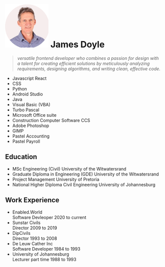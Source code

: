 <h1>
    <img src="https://github.com/jamesd007/jamesd007/blob/main/images/JDCVPIC1%20with%20circlular1.png" width="140" height="140">
    James Doyle
</h1>

<blockquote>
  <i >
    versatile frontend developer who combines  a passion for design with a talent for creating efficient solutions by meticulously analyzing requirements, designing algorithms, and writing clean, effective code.
  </i>
</blockquote>


- Javascript React
- CSS
- Python
- Android Studio
- Java
- Visual Basic (VBA)
- Turbo Pascal
- Microsoft Office suite
- Construction Computer Software CCS
- Adobe Photoshop
- GIMP
- Pastel Accounting
- Pastel Payroll

<h2>Education</h2>

- MSc Engineering (Civil) University of the Witwatersrand
- Graduate Diploma in Engineering (GDE) University of the Witwatersrand
- Project Management University of Pretoria
- National Higher Diploma Civil Engineering University of Johannesburg

<h2>Work Experience</h2>
    
- Enabled.World  
Software Devleoper 2020 to current
- Sunstar Civils  
Director 2009 to 2019
- DipCivils  
Director 1993 to 2008
- De Leuw Cather Inc  
Software Developer 1984 to 1993
- University of Johannesburg  
Lecturer part time 1988 to 1993
    



<!---
jamesd007/jamesd007 is a ✨ special ✨ repository because its `README.md` (this file) appears on your GitHub profile.
You can click the Preview link to take a look at your changes.
--->
